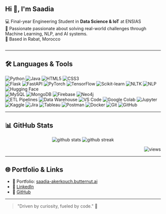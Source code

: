 <div style="display: table; width: 100%;">
  <div style="display: table-row;">
    <div style="display: table-cell; vertical-align: top; width: 60%;">
      <h2>Hi 👋, I'm Saadia</h2>
      <p>
        💻 Final-year Engineering Student in <strong>Data Science & IoT</strong> at ENSIAS<br>
        🔬 Passionate passionate about solving real-world challenges through Machine Learning, NLP, and AI systems.<br>
        📍 Based in Rabat, Morocco
      </p>
    </div>

  </div>
</div>

---

## 🛠️ Languages & Tools

<p align="left">
  <!-- Programming Languages -->
  <img src="https://img.shields.io/badge/Python-3670A0?style=for-the-badge&logo=python&logoColor=white" alt="Python"/>
  <img src="https://img.shields.io/badge/Java-ED8B00?style=for-the-badge&logo=java&logoColor=white" alt="Java"/>
  <img src="https://img.shields.io/badge/HTML5-E34F26?style=for-the-badge&logo=html5&logoColor=white" alt="HTML5"/>
  <img src="https://img.shields.io/badge/CSS3-1572B6?style=for-the-badge&logo=css3&logoColor=white" alt="CSS3"/>
  <br/>

  <!-- Frameworks & Libraries -->
  <img src="https://img.shields.io/badge/Flask-000000?style=for-the-badge&logo=flask&logoColor=white" alt="Flask"/>
  <img src="https://img.shields.io/badge/FastAPI-009688?style=for-the-badge&logo=fastapi&logoColor=white" alt="FastAPI"/>
  <img src="https://img.shields.io/badge/PyTorch-EE4C2C?style=for-the-badge&logo=pytorch&logoColor=white" alt="PyTorch"/>
  <img src="https://img.shields.io/badge/TensorFlow-FF6F00?style=for-the-badge&logo=tensorflow&logoColor=white" alt="TensorFlow"/>
  <img src="https://img.shields.io/badge/Scikit--Learn-F7931E?style=for-the-badge&logo=scikitlearn&logoColor=white" alt="Scikit-learn"/>
  <img src="https://img.shields.io/badge/NLTK-9FC131?style=for-the-badge&logo=nltk&logoColor=black" alt="NLTK"/>
  <img src="https://img.shields.io/badge/NLP-6200EA?style=for-the-badge&logo=amazon&logoColor=white" alt="NLP"/>
  <img src="https://img.shields.io/badge/HuggingFace-FFB84C?style=for-the-badge&logo=huggingface&logoColor=black" alt="Hugging Face"/>
  <br/>

  <!-- Databases -->
  <img src="https://img.shields.io/badge/MySQL-4479A1?style=for-the-badge&logo=mysql&logoColor=white" alt="MySQL"/>
  <img src="https://img.shields.io/badge/MongoDB-47A248?style=for-the-badge&logo=mongodb&logoColor=white" alt="MongoDB"/>
  <img src="https://img.shields.io/badge/Firebase-FFCA28?style=for-the-badge&logo=firebase&logoColor=black" alt="Firebase"/>
  <img src="https://img.shields.io/badge/Neo4j-008CC1?style=for-the-badge&logo=neo4j&logoColor=white" alt="Neo4j"/>
  <br/>

  <!-- Data Engineering -->
  <img src="https://img.shields.io/badge/ETL%20Pipelines-FF6F61?style=for-the-badge&logo=data&logoColor=white" alt="ETL Pipelines"/>
  <img src="https://img.shields.io/badge/Data%20Warehouse-007ACC?style=for-the-badge&logo=databricks&logoColor=white" alt="Data Warehouse"/>

  <!-- Tools & Platforms -->
  <img src="https://img.shields.io/badge/VS%20Code-007ACC?style=for-the-badge&logo=visualstudiocode&logoColor=white" alt="VS Code"/>
  <img src="https://img.shields.io/badge/Google%20Colab-F9AB00?style=for-the-badge&logo=googlecolab&logoColor=black" alt="Google Colab"/>
  <img src="https://img.shields.io/badge/Jupyter-F37626?style=for-the-badge&logo=jupyter&logoColor=white" alt="Jupyter"/>
  <img src="https://img.shields.io/badge/Kaggle-20BEFF?style=for-the-badge&logo=kaggle&logoColor=white" alt="Kaggle"/>
  <img src="https://img.shields.io/badge/Jira-0052CC?style=for-the-badge&logo=jira&logoColor=white" alt="Jira"/>
  <img src="https://img.shields.io/badge/Tableau-E97627?style=for-the-badge&logo=tableau&logoColor=white" alt="Tableau"/>
  <img src="https://img.shields.io/badge/Postman-FF6C37?style=for-the-badge&logo=postman&logoColor=white" alt="Postman"/>
  <img src="https://img.shields.io/badge/Docker-2496ED?style=for-the-badge&logo=docker&logoColor=white" alt="Docker"/>
  <img src="https://img.shields.io/badge/Git-F05032?style=for-the-badge&logo=git&logoColor=white" alt="Git"/>
  <img src="https://img.shields.io/badge/GitHub-181717?style=for-the-badge&logo=github&logoColor=white" alt="GitHub"/>
</p>


---

## 📊 GitHub Stats

<p align="center">
  <img src="https://github-readme-stats.vercel.app/api?username=Saadia-Akerkouch&show_icons=true&theme=radical" alt="github stats"/>
  <img src="https://github-readme-streak-stats.herokuapp.com/?user=Saadia-Akerkouch&theme=radical" alt="github streak"/>
</p>

<p align="right"> <img src="https://visitor-badge.laobi.icu/badge?page_id=Saadia-Akerkouch" alt="views" /> </p>

---

## 🌐 Portfolio & Links

- 🔗 Portfolio: [saadia-akerkouch.butternut.ai](https://saadia-akerkouch.butternut.ai)
- 💼 [LinkedIn](https://www.linkedin.com/in/saadia-akerkouch)
- 🧠 [GitHub](https://github.com/Saadia-Akerkouch)

---

> "Driven by curiosity, fueled by code." 🚀
